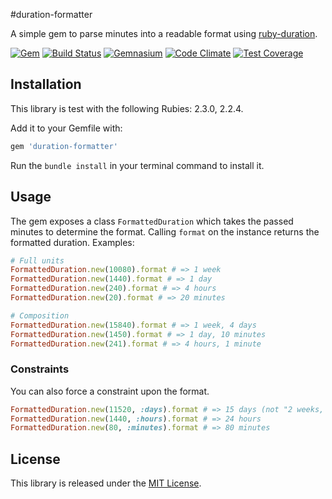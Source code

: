 #duration-formatter

A simple gem to parse minutes into a readable format using [ruby-duration](https://github.com/peleteiro/ruby-duration).

[![Gem](https://img.shields.io/gem/v/duration-formatter.svg?style=flat-square)](http://rubygems.org/gems/duration-formatter)
[![Build Status](https://img.shields.io/travis/richardvenneman/duration-formatter/master.svg?style=flat-square)](https://travis-ci.org/richardvenneman/duration-formatter)
[![Gemnasium](https://img.shields.io/gemnasium/richardvenneman/duration-formatter.svg?style=flat-square)](https://gemnasium.com/richardvenneman/duration-formatter)
[![Code Climate](https://img.shields.io/codeclimate/github/richardvenneman/duration-formatter.svg?style=flat-square)](https://codeclimate.com/github/richardvenneman/duration-formatter)
[![Test Coverage](https://img.shields.io/codeclimate/coverage/github/richardvenneman/duration-formatter.svg?style=flat-square)](https://codeclimate.com/github/richardvenneman/duration-formatter/coverage)

## Installation

This library is test with the following Rubies: 2.3.0, 2.2.4.

Add it to your Gemfile with:

```ruby
gem 'duration-formatter'
```

Run the `bundle install` in your terminal command to install it.

## Usage

The gem exposes a class `FormattedDuration` which takes the passed minutes to determine the format. Calling `format` on the instance  returns the formatted duration. Examples:

```ruby
# Full units
FormattedDuration.new(10080).format # => 1 week
FormattedDuration.new(1440).format # => 1 day
FormattedDuration.new(240).format # => 4 hours
FormattedDuration.new(20).format # => 20 minutes

# Composition
FormattedDuration.new(15840).format # => 1 week, 4 days
FormattedDuration.new(1450).format # => 1 day, 10 minutes
FormattedDuration.new(241).format # => 4 hours, 1 minute
```

### Constraints

You can also force a constraint upon the format.

```ruby
FormattedDuration.new(11520, :days).format # => 15 days (not "2 weeks, 1 day")
FormattedDuration.new(1440, :hours).format # => 24 hours
FormattedDuration.new(80, :minutes).format # => 80 minutes
```

## License

This library is released under the [MIT License](http://www.opensource.org/licenses/MIT).
